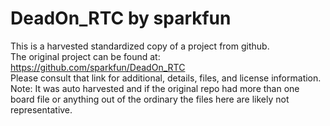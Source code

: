 
# DeadOn_RTC by sparkfun  
This is a harvested standardized copy of a project from github.  
The original project can be found at:  
https://github.com/sparkfun/DeadOn_RTC  
Please consult that link for additional, details, files, and license information.  
Note: It was auto harvested and if the original repo had more than one board file or anything out of the ordinary the files here are likely not representative.  
    